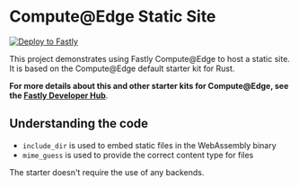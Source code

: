 # Compute@Edge Static Site

[![Deploy to Fastly](https://deploy.edgecompute.app/button)](https://deploy.edgecompute.app/deploy)

This project demonstrates using Fastly Compute@Edge to host a static site. It is based on the Compute@Edge default starter kit for Rust.

**For more details about this and other starter kits for Compute@Edge, see the [Fastly Developer Hub](https://developer.fastly.com/solutions/starters/)**.

## Understanding the code

- `include_dir` is used to embed static files in the WebAssembly binary
- `mime_guess` is used to provide the correct content type for files

The starter doesn't require the use of any backends.
